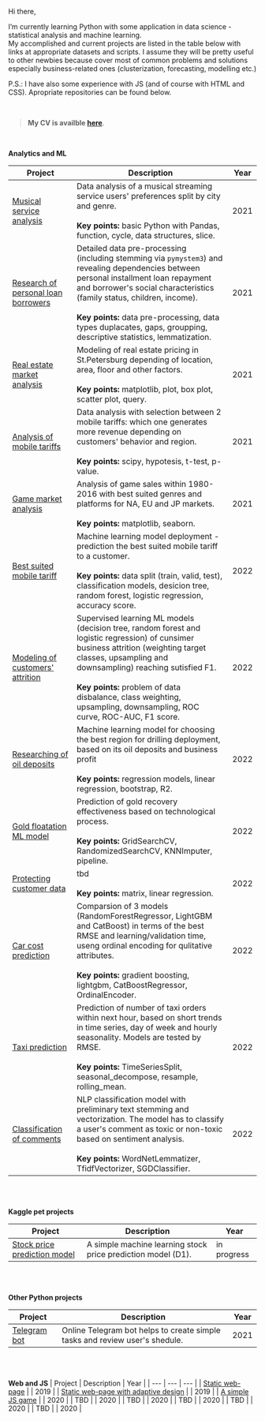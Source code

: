 Hi there,
<p>I’m currently learning Python with some application in data science - statistical analysis and machine learning.
  <br>My accomplished and current projects are listed in the table below with links at appropriate datasets and scripts. I assume they will be pretty useful to other newbies because cover most of common problems and solutions especially business-related ones (clusterization, forecasting, modelling etc.) 
</p>
<p>P.S.: I have also some experience with JS (and of course with HTML and CSS). Apropriate repositories can be found below.</p>

<br>

> <b>My CV is availble <a href="https://drive.google.com/file/d/1wiQ9PNbKDWzqyKveq5FxwT7W68CHhYjs/view?usp=sharing">here</a></b>.

<br>



<!--
**roman-krasowski/roman-krasowski** is a ✨ _special_ ✨ repository because its `README.md` (this file) appears on your GitHub profile.

Here are some ideas to get you started:

- 🔭 I’m currently working on ...
- 🌱 I’m currently learning ...
- 👯 I’m looking to collaborate on ...
- 🤔 I’m looking for help with ...
- 💬 Ask me about ...
- 📫 How to reach me: ...
- 😄 Pronouns: ...
- ⚡ Fun fact: ...
-->
<b>Analytics and ML</b>

| Project | Description | Year |
| --- | --- | --- |
| <a href="https://github.com/roman-krasowski/yandex-ds/blob/master/project1-yandex-music.ipynb">Musical service analysis</a> | Data analysis of a musical streaming service users' preferences split by city and genre.<br><br><b>Key points:</b> basic Python with Pandas, function, cycle, data structures, slice. | 2021 |
| <a href="https://github.com/roman-krasowski/yandex-ds/blob/master/project2-pil-research.ipynb">Research of personal loan borrowers</a> | Detailed data pre-processing (including stemming via `pymystem3`) and revealing dependencies between personal installment loan repayment and borrower's social characteristics (family status, children, income).<br><br><b>Key points:</b> data pre-processing, data types duplacates, gaps, groupping, descriptive statistics, lemmatization.<br> | 2021 |
| <a href="https://github.com/roman-krasowski/yandex-ds/blob/master/project3-real-estate.ipynb">Real estate market analysis</a> | Modeling of real estate pricing in St.Petersburg depending of location, area, floor and other factors.<br><br><b>Key points: </b>matplotlib, plot, box plot, scatter plot, query.<br> | 2021 |
| <a href="https://github.com/roman-krasowski/yandex-ds/blob/master/project4-mobile-tariffs.ipynb">Analysis of mobile tariffs</a> | Data analysis with selection between 2 mobile tariffs: which one generates more revenue depending on customers' behavior and region.<br><br><b>Key points: </b>scipy, hypotesis, t-test, p-value.</br> | 2021 |
| <a href="https://github.com/roman-krasowski/yandex-ds/blob/master/project5-game-market-analysis.ipynb">Game market analysis</a> | Analysis of game sales within 1980-2016 with best suited genres and platforms for NA, EU and JP markets.<br><br><b>Key points: </b>matplotlib, seaborn.<br> | 2021 |
| <a href="https://github.com/roman-krasowski/yandex-ds/blob/master/project6-mobile-tariffs-prediction.ipynb">Best suited mobile tariff</a> | Machine learning model deployment - prediction the best suited mobile tariff to a customer.<br><br><b>Key points: </b>data split (train, valid, test), classification models, desicion tree, random forest, logistic regression, accuracy score.<br> | 2022 |
| <a href="https://github.com/roman-krasowski/yandex-ds/blob/master/project7-customers-churn.ipynb">Modeling of customers' attrition</a> | Supervised learning ML models (decision tree, random forest and logistic regression) of cunsimer business attrition (weighting target classes, upsampling and downsampling) reaching sutisfied F1.<br><br><b>Key points: </b>problem of data disbalance, class weighting, upsampling, downsampling, ROC curve, ROC-AUC, F1 score.<br> | 2022 |
| <a href="https://github.com/roman-krasowski/yandex-ds/blob/master/project8-oil-deposits.ipynb">Researching of oil deposits</a> | Machine learning model for choosing the best region for drilling deployment, based on its oil deposits and business profit<br><br><b>Key points: </b>regression models, linear regression, bootstrap, R2.<br> | 2022 |
| <a href="https://github.com/roman-krasowski/yandex-ds/blob/master/progect9-gold-floatation.ipynb">Gold floatation ML model</a> | Prediction of gold recovery effectiveness based on technological process.<br><br><b>Key points: </b>GridSearchCV, RandomizedSearchCV, KNNImputer, pipeline.<br> | 2022 |
| <a href="https://github.com/roman-krasowski/yandex-ds/blob/master/Project10-protecting-customer-data.ipynb">Protecting customer data</a> | tbd <br><br><b>Key points: </b>matrix, linear regression.<br> | 2022 |
| <a href="https://github.com/roman-krasowski/yandex-ds/blob/master/Project11-car-cost-prediction.ipynb">Car cost prediction</a> | Comparsion of 3 models (RandomForestRegressor, LightGBM and CatBoost) in terms of the best RMSE and learning/validation time, useng ordinal encoding for qulitative attributes.<br><br><b>Key points: </b>gradient boosting, lightgbm, CatBoostRegressor, OrdinalEncoder.<br> | 2022 |
| <a href="https://github.com/roman-krasowski/yandex-ds/blob/master/Project12-taxi-prediction.ipynb">Taxi prediction</a> | Prediction of number of taxi orders within next hour, based on short trends in time series, day of week and hourly seasonality. Models are tested by RMSE.<br><br><b>Key points: </b>TimeSeriesSplit, seasonal_decompose, resample, rolling_mean.<br> | 2022 |
| <a href="https://github.com/roman-krasowski/yandex-ds/blob/master/Project13-text-analysis.ipynb">Classification of comments</a> | NLP classification model with preliminary text stemming and vectorization. The model has to classify a user's comment as toxic or non-toxic based on sentiment analysis.<br><br><b>Key points: </b> WordNetLemmatizer, TfidfVectorizer, SGDClassifier.<br> | 2022 |


<br>
<br>

<b>Kaggle pet projects </b>

| Project | Description | Year |
| --- | --- | --- |
| <a href="">Stock price prediction model</a> | A simple machine learning stock price prediction model (D1). | in progress |

<br>
<br>

<b>Other Python projects</b>

| Project | Description | Year |
| --- | --- | --- |
| <a href="https://github.com/roman-krasowski/telebot/tree/main">Telegram bot</a> | Online Telegram bot helps to create simple tasks and review user's shedule. | 2021 |

<br>
<br>

<b>Web and JS</b>
| Project | Description | Year |
| --- | --- | --- |
| <a href="https://codepen.io/romano-bravo/pen/mddyqRO">Static web-page</a> | | 2019 |
| <a href="https://landing-sample-sport.vercel.app">Static web-page with adaptive design</a> | | 2019 |
| <a href="#">A simple JS game</a> | | 2020 |
| TBD | | 2020 |
| TBD | | 2020 |
| TBD | | 2020 |
| TBD | | 2020 |
| TBD | | 2020 |
